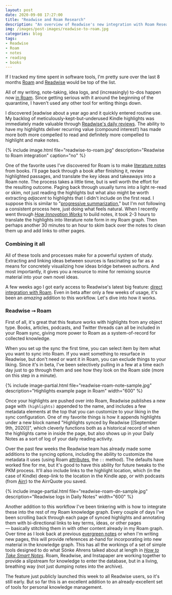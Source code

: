 ```yaml
---
layout: post
date: 2020-09-08 17:27:00
title: "Readwise and Roam Research"
description: "An overview of Readwise's new integration with Roam Research, to bring your Kindle highlights into your knowledge graph."
img: /images/post-images/readwise-to-roam.jpg
categories: blog
tags:
- Readwise
- Roam
- notes
- reading
- books
---
```


If I tracked my time spent in software tools, I'm pretty sure over the last 8 months [Roam](https://www.roamresearch.com/ "Roam Research") and [Readwise](https://readwise.io/ "Readwise") would be top of the list.

All of my writing, note-taking, idea logs, and (increasingly) to-dos happen now [in Roam](/post/getting-comfortable-with-roam/). Since getting serious with it around the beginning of the quarantine, I haven't used any other tool for writing things down.

I discovered [eadwise about a year ago and it quickly entered routine use. My backlog of meticulously-kept-but-underused Kindle highlights was immediately made valuable through [Readwise's daily reviews](/post/readwise-books-and-spaced-repetition/ "Readwise, Books, and Spaced Repetition"). The ability to have my highlights deliver recurring value (compound interest!) has made more both more compelled to read and definitely more compelled to highlight and make notes.

{% include image.html file="readwise-to-roam.jpg" description="Readwise to Roam integration" caption="no" %}

One of the favorite uses I've discovered for Roam is to make [literature notes](/post/literature-notes-for-the-library/ "Literature Notes for the Library") from books. I'll page back through a book after finishing it, review highlighted passages, and translate the key ideas and takeaways into a Roam note. The process takes a little time, but is well worth the effort for the resulting outcome. Paging back through usually turns into a light re-read or skim, not just reading the highlights but what also might be worth extracting _adjacent_ to highlights that I didn't include on the first read. I suppose this is similar to "[progressive summarization](https://fortelabs.co/blog/progressive-summarization-a-practical-technique-for-designing-discoverable-notes/ "Progressive Summarization")," but I'm not following a consistent process here, just doing what feels natural. When I recently went through _[How Innovation Works](/books/ridley-how-innovation-works/ "How Innovation Works")_ to build notes, it took 2-3 hours to translate the highlights into literature note form in my Roam graph. Then perhaps another 30 minutes to an hour to skim back over the notes to clean them up and add links to other pages.

### Combining it all

All of these tools and processes make for a powerful system of study. Extracting and linking ideas between sources is fascinating so far as a means for concretely visualizing how ideas bridge between authors. And most importantly, it gives you a resource to mine for remixing source material into your own novel ideas.

A few weeks ago I got early access to Readwise's latest big feature: [direct integration with Roam](https://twitter.com/readwiseio/status/1302751733484060673 "Readwise's Roam announcement"). Even in beta after only a few weeks of usage, it's been an _amazing_ addition to this workflow. Let's dive into how it works.

### Readwise ⭢ Roam

First of all, it's great that this feature works with highlights from any object type. Books, articles, podcasts, and Twitter threads can all be included in your Roam sync, giving more power to Roam as a system-of-record for collected knowledge.

When you set up the sync the first time, you can select item by item what you want to sync into Roam. If you want something to resurface in Readwise, but don't need or want it in Roam, you can exclude things to your liking. Since it's in beta, I've been selectively pulling in a few at a time each day just to go through them and see how they look on the Roam side (more on this step in a minute).

{% include image-partial.html file="readwise-roam-note-sample.jpg" description="Highlights example page in Roam" width="600" %}

Once your highlights are pushed over into Roam, Readwise publishes a new page with `(highlights)` appended to the name, and includes a few metadata elements at the top that you can customize to your liking in the sync configuration. One of my favorite things is how it appends highlights under a new block named "Highlights synced by Readwise [[September 9th, 2020]]", which cleverly functions both as a historical record of when the highlights came in inside the page, but also shows up in your Daily Notes as a sort of log of your daily reading activity.

Over the past few weeks the Readwise team has already made some additions to the syncing options, including the ability to customize the metadata it uses (using Roam [attributes](https://www.reddit.com/r/RoamResearch/comments/f61zea/how_to_use_attributes/ "How to use Roam attributes"), the `::` method). The defaults have worked fine for me, but it's good to have this ability for future tweaks to the PKM process. It'll also include links to the highlight location, which (in the case of Kindle) deep-link to the location in the Kindle app, or with podcasts (from [Airr](/post/airr/ "Airr")) to the AirrQuote you saved.

{% include image-partial.html file="readwise-roam-dn-sample.jpg" description="Readwise logs in Daily Notes" width="600" %}

Another addition to this workflow I've been tinkering with is how to integrate these into the rest of my Roam knowledge graph. Every couple of days I've been scrolling back through each page of synced highlights and annotating them with bi-directional links to key terms, ideas, or other pages — basically stitching them in with other content already in my Roam graph. Over time as I look back at previous [evergreen notes](/post/a-system-for-publishing-evergreen-notes/ "A System for Publishing Evergreen Notes") or when I'm writing new pages, this will provide references at-hand for incorporating into new material in the knowledge graph. This has all the workings of a set of simple tools designed to do what Sönke Ahrens talked about at length in _[How to Take Smart Notes](/books/ahrens-how-to-take-smart-notes/ "How to Take Smart Notes")_. Roam, Readwise, and Instapaper are working together to provide a slipstream for knowledge to enter the database, but in a living, breathing way (not just dumping notes into the archive).

The feature just publicly launched this week to all Readwise users, so it's still early. But so far this is an excellent addition to an already-excellent set of tools for personal knowledge management.
